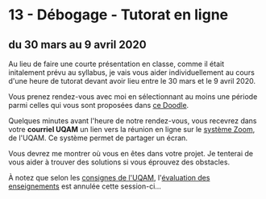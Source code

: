 # 13 - Débogage - Tutorat en ligne

## du 30 mars au 9 avril 2020

Au lieu de faire une courte présentation en classe, comme il était initalement prévu au syllabus, je vais vous aider individuellement au cours d'une heure de tutorat devant avoir lieu entre le 30 mars et le 9 avril 2020.

Vous prenez rendez-vous avec moi en sélectionnant au moins une période parmi celles qui vous sont proposées dans [ce Doodle](https://doodle.com/poll/xbaai4e3awviz4c5).

Quelques minutes avant l'heure de notre rendez-vous, vous recevrez dans votre **courriel UQAM** un lien vers la réunion en ligne sur le [système Zoom](https://uqam.zoom.us), de l'UQAM. Ce système permet de partager un écran.

Vous devrez me montrer où vous en êtes dans votre projet. Je tenterai de vous aider à trouver des solutions si vous éprouvez des obstacles.

À notez que selon les [consignes de l'UQAM](https://uqam.ca/coronavirus/), l'[évaluation des enseignements](http://evaluation.uqam.ca/) est annulée cette session-ci...

